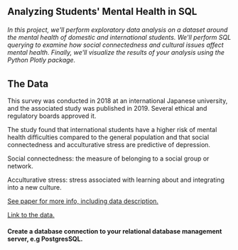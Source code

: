 ## Analyzing Students' Mental Health in SQL

###### In this project, we'll perform exploratory data analysis on a dataset around the mental health of domestic and international students. We'll perform SQL querying to examine how social connectedness and cultural issues affect mental health. Finally, we'll visualize the results of your analysis using the Python Plotly package.

## The Data

This survey was conducted in 2018 at an international Japanese university, and the associated study was published in 2019. Several ethical and regulatory boards approved it.

The study found that international students have a higher risk of mental health difficulties compared to the general population and that social connectedness and acculturative stress are predictive of depression.

Social connectedness: the measure of belonging to a social group or network.

Acculturative stress: stress associated with learning about and integrating into a new culture.

[See paper for more info, including data description.](https://www.mdpi.com/2306-5729/4/3/124/htm)

[Link to the data.](https://www.mdpi.com/2306-5729/4/3/124/s1)

#### Create a database connection to your relational database management server, e.g PostgresSQL.

